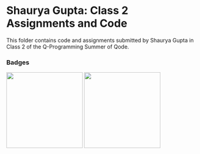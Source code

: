 # Shaurya Gupta: Class 2 Assignments and Code
This folder contains code and assignments submitted by Shaurya Gupta in Class 2 of the Q-Programming Summer of Qode.
### Badges
<img src="/badges/attendance.png" width="200px" height="200px"> <img src="/badges/assignment.png" width="200px" height="200px">